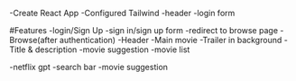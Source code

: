 -Create React App
-Configured Tailwind
-header
-login form

#Features
-login/Sign Up
   -sign in/sign up form
   -redirect to browse page
-Browse(after authentication)
  -Header
  -Main movie
    -Trailer in background
    -Title & description
    -movie suggestion
      -movie list

-netflix gpt
  -search bar
  -movie suggestion